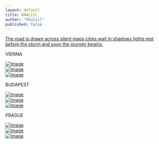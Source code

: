 ```yaml
---
layout: default
title: KHALIIL
author: "Khaliil"
published: false
---
```

<div class="m6">
<a href="https://tour.khaliil.com/"><p>The road is drawn across silent maps cities wait in shadows lights rest before the storm and soon the journey begins.</p></a>
</div>

<div class="scroll-container" id="scroller">
<div class="item"><p>VIENNA</p></div>
<div class="item"><a style="cursor: pointer;" href="https://tour.khaliil.com/" target="_blank"><img src="https://pub-711e690bbd0d461890cf62bf43a6282b.r2.dev/IMG_1743.jpeg" class="img-item" alt="Image" decoding="async" loading="eager"></a></div>
<div class="item"><a style="cursor: pointer;" href="https://tour.khaliil.com/" target="_blank"><img src="https://pub-711e690bbd0d461890cf62bf43a6282b.r2.dev/IMG_1731.jpeg" class="img-item" alt="Image" decoding="async" loading="eager"></a></div>
<div class="item"><a style="cursor: pointer;" href="https://tour.khaliil.com/" target="_blank"><img src="https://pub-711e690bbd0d461890cf62bf43a6282b.r2.dev/IMG_3815.jpeg" class="img-item" alt="Image" decoding="async" loading="eager"></a></div>
<div class="item"><p>BUDAPEST</p></div>
<div class="item"><a style="cursor: pointer;" href="https://tour.khaliil.com/" target="_blank"><img src="https://pub-62c7562398154a439829645cb8dca3d2.r2.dev/IMG_2368.jpeg" class="img-item" alt="Image" decoding="async" loading="eager"></a></div>
<div class="item"><a style="cursor: pointer;" href="https://tour.khaliil.com/" target="_blank"><img src="https://pub-62c7562398154a439829645cb8dca3d2.r2.dev/IMG_2227.jpeg" class="img-item" alt="Image" decoding="async" loading="eager"></a></div>
<div class="item"><a style="cursor: pointer;" href="https://tour.khaliil.com/" target="_blank"><img src="https://pub-62c7562398154a439829645cb8dca3d2.r2.dev/IMG_2150.jpeg" class="img-item" alt="Image" decoding="async" loading="eager"></a></div>
<div class="item"><p>PRAGUE</p></div>
<div class="item"><a style="cursor: pointer;" href="https://tour.khaliil.com/" target="_blank"><img src="https://pub-1f29174c420746d4bea24ccbcc9e105d.r2.dev/IMG_3682.jpeg" class="img-item" alt="Image" decoding="async" loading="eager"></a></div>
<div class="item"><a style="cursor: pointer;" href="https://tour.khaliil.com/" target="_blank"><img src="https://pub-1f29174c420746d4bea24ccbcc9e105d.r2.dev/IMG_3692.jpeg" class="img-item" alt="Image" decoding="async" loading="eager"></a></div>
<div class="item"><a style="cursor: pointer;" href="https://tour.khaliil.com/" target="_blank"><img src="https://pub-1f29174c420746d4bea24ccbcc9e105d.r2.dev/IMG_2491.jpeg" class="img-item" alt="Image" decoding="async" loading="eager"></a></div>
</div>

